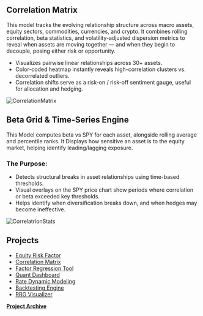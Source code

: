 ## Correlation Matrix
This model tracks the evolving relationship structure across macro assets, equity sectors, commodities, currencies, and crypto. It combines rolling correlation, beta statistics, and volatility-adjusted dispersion metrics to reveal when assets are moving together — and when they begin to decouple, posing either risk or opportunity.

- Visualizes pairwise linear relationships across 30+ assets.
- Color-coded heatmap instantly reveals high-correlation clusters vs. decorrelated outliers.
- Correlation shifts serve as a risk-on / risk-off sentiment gauge, useful for allocation and hedging.
  
![CorrelationMatrix](https://github.com/user-attachments/assets/a806e99c-406a-49e4-8b5f-85882b25af98)

## Beta Grid & Time-Series Engine

This Model computes beta vs SPY for each asset, alongside rolling average and percentile ranks.
It Displays how sensitive an asset is to the equity market, helping identify leading/lagging exposure.

### The Purpose:

- Detects structural breaks in asset relationships using time-based thresholds.
- Visual overlays on the SPY price chart show periods where correlation or beta exceeded key thresholds.
- Helps identify when diversification breaks down, and when hedges may become ineffective.

![CorrelatrionStats](https://github.com/user-attachments/assets/526177b4-6086-48f0-a409-359d05b42079)



## Projects
- <a href="https://github.com/PatrickRych/EquityFactor">Equity Risk Factor</a>
- <a href="https://github.com/PatrickRych/Covariance-Correlation-Matrix-/tree/main">Correlation Matrix</a>
- <a href="https://github.com/PatrickRych/Factor-Regression-Tool">Factor Regression Tool</a>
- <a href="https://github.com/PatrickRych/Quant-Dashboard">Quant Dashboard </a>
- <a href="https://github.com/PatrickRych/Rate-Dynamic-Model">Rate Dynamic Modeling </a>
- <a href="https://github.com/PatrickRych/Covariance-Correlation-Matrix-/tree/main">Backtesting Engine </a>
- <a href="https://github.com/PatrickRych/Macro-Factor-Analysis">RRG Visualizer </a>

**<a href="https://github.com/PatrickRych/Portfolio-Manager">Project Archive </a>**
